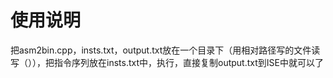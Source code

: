 # 使用说明

把asm2bin.cpp，insts.txt，output.txt放在一个目录下（用相对路径写的文件读写（）），把指令序列放在insts.txt中，执行，直接复制output.txt到ISE中就可以了